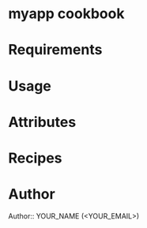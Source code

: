 # myapp cookbook

# Requirements

# Usage

# Attributes

# Recipes

# Author

Author:: YOUR_NAME (<YOUR_EMAIL>)
